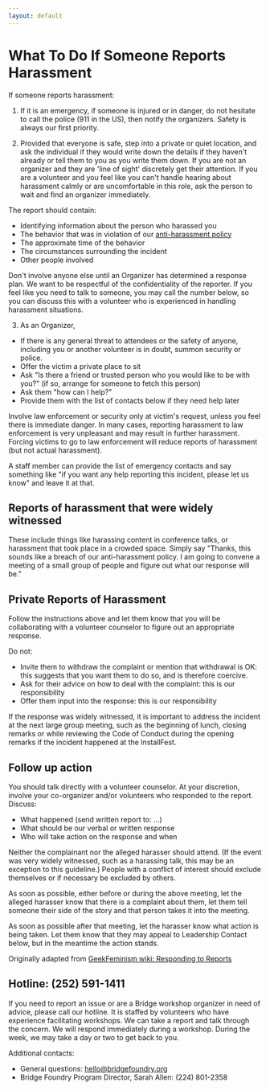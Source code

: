```yaml
---
layout: default
---
```


# What To Do If Someone Reports Harassment 

If someone reports harassment:

1. If it is an emergency, if someone is injured or in danger, do not hesitate to call the police (911 in the US), then notify the organizers. Safety is always our first priority.
 
2. Provided that everyone is safe, step into a private or quiet location, and ask the individual if they would write down the details if they haven't already or tell them to you as you write them down. If you are not an organizer and they are 'line of sight' discretely get their attention.  If you are a volunteer and you feel like you can't handle hearing about harassment calmly or are uncomfortable in this role, ask the person to wait and find an organizer immediately.

The report should contain:

* Identifying information about the person who harassed you
* The behavior that was in violation of our [anti-harassment policy](/code-of-conduct/anti-harrassment-policy.html)
* The approximate time of the behavior
* The circumstances surrounding the incident
* Other people involved

Don't involve anyone else until an Organizer has determined a response plan. We want to be respectful of the confidentiality of the reporter.  If you feel like you need to talk to someone, you may call the number below, so you can discuss this with a volunteer who is experienced in handling harassment situations.

3. As an Organizer, 

* If there is any general threat to attendees or the safety of anyone, including you or another volunteer is in doubt, summon security or police.
* Offer the victim a private place to sit
* Ask "Is there a friend or trusted person who you would like to be with you?" (if so, arrange for someone to fetch this person)
* Ask them "how can I help?"
* Provide them with the list of contacts below if they need help later

Involve law enforcement or security only at victim's request, unless you feel there is immediate danger.  In many cases, reporting harassment to law enforcement is very unpleasant and may result in further harassment. Forcing victims to go to law enforcement will reduce reports of harassment (but not actual harassment).

A staff member can provide the list of emergency contacts and say something like "if you want any help reporting this incident, please let us know" and leave it at that.

## Reports of harassment that were widely witnessed

These include things like harassing content in conference talks, or harassment that took place in a crowded space.
Simply say "Thanks, this sounds like a breach of our anti-harassment policy. I am going to convene a meeting of a small group of people and figure out what our response will be."

## Private Reports of Harassment 

Follow the instructions above and let them know that you will be collaborating with a volunteer counselor to figure out an appropriate response.

Do not:

* Invite them to withdraw the complaint or mention that withdrawal is OK: this suggests that you want them to do so, and is therefore coercive. 
* Ask for their advice on how to deal with the complaint: this is our responsibility
* Offer them input into the response: this is our responsibility

If the response was widely witnessed, it is important to address the incident at the next large group meeting, such as the beginning of lunch, closing remarks or while reviewing the Code of Conduct during the opening remarks if the incident happened at the InstallFest.

## Follow up action

You should talk directly with a volunteer counselor. At your discretion, involve your co-organizer and/or volunteers who responded to the report.  Discuss:

* What happened (send written report to: ...)
* What should be our verbal or written response 
* Who will take action on the response and when

Neither the complainant nor the alleged harasser should attend. (If the event was very widely witnessed, such as a harassing talk, this may be an exception to this guideline.) People with a conflict of interest should exclude themselves or if necessary be excluded by others.

As soon as possible, either before or during the above meeting, let the alleged harasser know that there is a complaint about them, let them tell someone their side of the story and that person takes it into the meeting.

As soon as possible after that meeting, let the harasser know what action is being taken. Let them know that they may appeal to Leadership Contact below, but in the meantime the action stands. 

Originally adapted from [GeekFeminism wiki: Responding to Reports](http://geekfeminism.wikia.com/wiki/Conference_anti-harassment/Responding_to_reports)

## Hotline: (252) 591-1411
If you need to report an issue or are a Bridge workshop organizer in need of advice, please call our hotline. It is staffed by volunteers who have experience facilitating workshops.  We can take a report and talk through the concern.  We will respond immediately during a workshop.  During the week, we may take a day or two to get back to you.  

Additional contacts:

* General questions: [hello@bridgefoundry.org](mailto:hello@bridgefoundry.org)
* Bridge Foundry Program Director, Sarah Allen: (224) 801-2358
